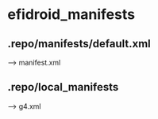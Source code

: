 # efidroid_manifests

## .repo/manifests/default.xml

--> manifest.xml

## .repo/local_manifests

--> g4.xml
